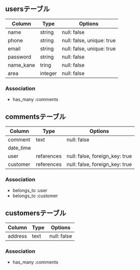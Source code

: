 ## usersテーブル

| Column    | Type       | Options                        |
| --------- | ---------- | ------------------------------ |
| name      | string     | null: false                    |
| phone     | string     | null: false, unique: true      |
| email     | string     | null: false, unique: true      |
| password  | string     | null: false                    |
| name_kane | tring      | null: false                    |
| area      | integer    | null: false                    |

### Association

- has_many :comments

## commentsテーブル

| Column    | Type       | Options                        |
| --------- | ---------- | ------------------------------ |
| comment   | text       | null: false                    |
| date_time |  |        |
| user      | refarences | null: false, foreign_key: true |
| customer  | references | null: false, foreign_key: true |

### Association

- belongs_to :user
- belongs_to :customer

## customersテーブル

| Column    | Type       | Options         |
| --------- | ---------- | --------------- |
| address   | text       | null: false     |

### Association

- has_many :comments